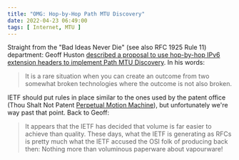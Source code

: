 ```yaml
---
title: "OMG: Hop-by-Hop Path MTU Discovery"
date: 2022-04-23 06:49:00
tags: [ Internet, MTU ]
---
```

Straight from the "Bad Ideas Never Die" (see also RFC 1925 Rule 11) department: Geoff Huston [described a proposal to use hop-by-hop IPv6 extension headers to implement Path MTU Discovery](https://www.potaroo.net/ispcol/2022-04/hopbyhop.html). In his words:

> It is a rare situation when you can create an outcome from two somewhat broken technologies where the outcome is not also broken.

IETF should put rules in place similar to the ones used by the patent office (Thou Shalt Not Patent [Perpetual Motion Machine](https://en.wikipedia.org/wiki/Perpetual_motion)), but unfortunately we're way past that point. Back to Geoff:

> It appears that the IETF has decided that volume is far easier to achieve than quality. These days, what the IETF is generating as RFCs is pretty much what the IETF accused the OSI folk of producing back then: Nothing more than voluminous paperware about vapourware!
